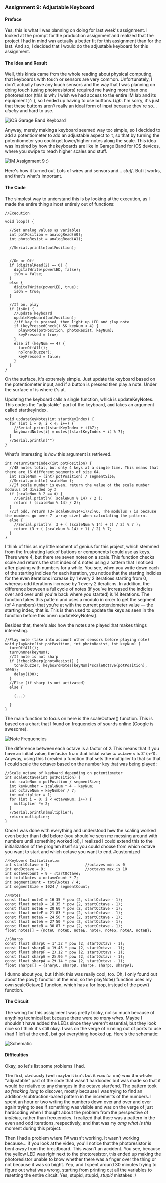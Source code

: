 ### Assignment 9: Adjustable Keyboard

#### Preface

Yes, this is what I was planning on doing for last week's assignment. I looked at the prompt for the production assignment and realized that the project I had in mind was actually a better fit for this assignment than for the last. And so, I decided that I would do the adjustable keyboard for this assignment.

#### The Idea and Result

Well, this kinda came from the whole reading about physical computing, that keyboards with touch or sensors are very common. Unfortunately, I don't actually have any touch sensors and the way that I was planning on doing touch (using photoresistors) required me having more than one photoresistor (this is why I wish we had access to the entire IM lab and its equipment )': ), so I ended up having to use buttons. *Ugh*. I'm sorry, it's just that these buttons aren't really an ideal form of input because they're so... *clacky* and hard to use.

![iOS Garage Band Keyboard](garageband_keyboard.png)

Anyway, merely making a keyboard seemed way too simple, so I decided to add a potentiometer to add an adjustable aspect to it, so that by turning the potentiometer you could get lower/higher notes along the scale. This idea was inspired by how the keyboards are like in Garage Band for iOS devices, where you swipe to reach higher scales and stuff.

![IM Assignment 9 :)](IM_Assignment9_Photo.jpg)

Here's how it turned out. Lots of wires and sensors and... *stuff*. But it works, and that's what's important.

#### The Code

The simplest way to understand this is by looking at the execution, as I made the entire thing almost entirely out of functions:

    //Execution

    void loop() {
    
      //Set analog values as variables
      int potPosition = analogRead(A0);
      int photoResist = analogRead(A1);

      //Serial.println(potPosition);


      //On or Off
      if (digitalRead(2) == 0) {
        digitalWrite(powerLED, false);
        isOn = false;
      }
      else {
        digitalWrite(powerLED, true);
        isOn = true;
      }

      //If on, play
      if (isOn) {
        //update keyboard
        updateKeyboard(potPosition);
        //if key is pressed, then light up LED and play note
        if (keyPressedCheck() && keyNum < 4) {
          playNote(potPosition, photoResist, keyNum);
          keyPressed = true;
        }
        else if (keyNum == 4) {
          turnOffAll();
          noTone(buzzer);
          keyPressed = false;
        }
      }
    }

On the surface, it's extremely simple. Just update the keyboard based on the potentiometer input, and if a button is pressed then play a note. Under the surface of is where it's at.

Updating the keyboard calls a single function, which is updateKeyNotes. This codes the "adjustable" part of the keyboard, and takes an argument called startkeyIndex.

    void updateKeyNotes(int startKeyIndex) {
      for (int i = 0; i < 4; i++) {
        //Serial.print((startKeyIndex + i)%7);
        keyboardNotes[i] = notes[(startKeyIndex + i) % 7];
      }
      //Serial.println("");
    }

What's interesting is *how* this argument is retrieved.

    int returnStartIndex(int potPosition) {
      //48 notes total, but only 4 keys at a single time. This means that there are 16 different segments of size 64.
      int scaleNum = (int)(potPosition) / segmentSize;
      //Serial.println( scaleNum );
      //If scale number is even, return the value of the scale number modulus 14 divided by 2
      if (scaleNum % 2 == 0) {
        //Serial.println( (scaleNum % 14) / 2 );
        return ( (scaleNum % 14) / 2);
      }
      //If odd, return (3+(scaleNum%14+1)/2)%6. The modulus 7 is because the numbers go over 7 (array size) when calculating the pattern.
      else {
        //Serial.println( (3 + ( (scaleNum % 14) + 1) / 2) % 7 );
        return (3 + ( (scaleNum % 14) + 1) / 2) % 7;
      }
    }

I think of this as my little moment of genius for this project, which stemmed from the frustrating lack of buttons or components I could use as keys. There were 4, but there are seven notes on a scale. This function checks scale and returns the start index of 4 notes using a pattern that I noticed after playing with numbers for a while. You see, when you write down each of the starting indicies for each iteration, you notice that the starting indicies for the even iterations increase by 1 every 2 iterations starting from 0, whereas odd iterations increase by 1 every 2 iterations. In addition, the difference between a full cycle of notes (if you've increased the indicies over and over until you're back where you started) is 14 iterations. The function takes this pattern and uses a modulo in order to get the segment (of 4 numbers) that you're at with the current potentiometer value –– the starting index, that is. This is then used to update the keys as seen in the function before this onem updateKeyNotes().

Besides that, there's also how the notes are played that makes things interesting.

    //Play note (take into account other sensors before playing note)
    void playNote(int potPosition, int photoResist, int keyNum) {
      turnOffAll();
      turnOnOne(keyNum);
      //If note is not sharp
      if (!checkSharp(photoResist)) {
        tone(buzzer, keyboardNotes[keyNum]*scaleOctave(potPosition), 1000);
        delay(100);
      }
      //Else (if sharp is not activated)
      else {

        (...)
        
      }
    }
    
The main function to focus on here is the scaleOctave() function. This is based on a chart that I found on frequencies of sounds online (Google is awesome).

![Note Frequencies](Note_Frequencies.jpg)

The difference between each octave is a factor of 2. This means that if you have an initial value, the factor from that initial value to octave *n* is 2^(*n*-1). Anyway, using this I created a function that sets the multiplier to that so that I could scale the octaves based on the number key that was being played:

    //Scale octave of keyboard depending on potentiometer
    int scaleOctave(int potPosition) {
      int scaleNum = potPosition / segmentSize;
      int keyNumber = scaleNum * 4 + keyNum;
      int octaveNum = keyNumber / 7;
      int multiplier = 1;
      for (int i = 0; i < octaveNum; i++) {
        multiplier *= 2;
      }
      //Serial.println(multiplier);
      return multiplier;
    }
    
Once I was done with everything and understood how the scaling worked even better than I did before (you should've seen me messing around with numbers until something worked lol), I realized I could extend this to the initialization of the program itself so you could choose from which octave you want to start and which octave you want to end. #customized

    //Keyboard Initialization
    int startOctave = 1;                //octaves min is 0
    int endOctave = 9;                  //octaves max is 10
    int octaveCount = 9 - startOctave;
    int totalNotes = octaveCount * 7;
    int segmentCount = totalNotes / 4;
    int segmentSize = 1024 / segmentCount;

    //Notes
    const float noteC = 16.35 * pow (2, startOctave - 1);
    const float noteD = 18.35 * pow (2, startOctave - 1);
    const float noteE = 20.60 * pow (2, startOctave - 1);
    const float noteF = 21.83 * pow (2, startOctave - 1);
    const float noteG = 24.50 * pow (2, startOctave - 1);
    const float noteA = 27.50 * pow (2, startOctave - 1);
    const float noteB = 30.87 * pow (2, startOctave - 1);
    float notes[] = {noteC, noteD, noteE, noteF, noteG, noteA, noteB};

    //Sharps
    const float sharpC = 17.32 * pow (2, startOctave - 1);
    const float sharpD = 19.45 * pow (2, startOctave - 1);
    const float sharpF = 23.12 * pow (2, startOctave - 1);
    const float sharpG = 25.96 * pow (2, startOctave - 1);
    const float sharpA = 29.14 * pow (2, startOctave - 1);
    float sharps[] = {sharpC, sharpD, sharpF, sharpG, sharpA};
    
I dunno about you, but I think this was really cool, too. Oh, I only found out about the pow() function at the end, so the playNote() function uses my own scaleOctave() function, which has a for loop, instead of the pow() function.

#### The Circuit

The wiring for this assignment was pretty tricky, not so much because of anything technical but because there were *so many wires*. Maybe I shouldn't have added the LEDs since they weren't essential, but they look nice so I think it's still okay. I was on the verge of running out of ports to use (had 1 left at the end), but got everything hooked up. Here's the schematic:

![Schematic](IM_Assignment9_Schematic.jpg)

#### Difficulties

Okay, so let's list some problems I had.

The first, obviously (well maybe it isn't but it was for me) was the whole "adjustable" part of the code that wasn't hardcoded but was made so that it would be relative to any changes in the octave start/end. The pattern took *so freaking long* to discover, mostly because I was trying to find an addition-/subtraction-based pattern in the increments of the numbers. I spent an hour or two writing the numbers down over and over and over again trying to see if something was visible and was on the verge of just hardcoding when I thought about the problem from the perspective of *indicies*, rather than frequencies. I realized that there was a pattern in the even and odd iterations, respectively, and that was my *omg what is this* moment during this project.

Then I had a problem where F# wasn't working. It wasn't working because... if you look at the video, you'll notice that the photoresistor is bent *away* from the breadboard. This wasn't an accident. You see, because the yellow LED was right next to the photoresistor, this ended up making the photoresistor unable to know whether there was a finger over the thing or not because it was so bright. Yep, and I spent around 30 minutes trying to figure out what was wrong, starting from printing out all the variables to resetting the entire circuit. Yes, stupid, stupid, *stupid* mistakes :/

